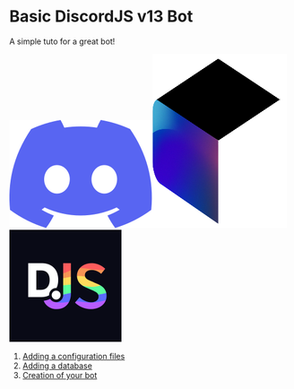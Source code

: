 # Basic DiscordJS v13 Bot
A simple tuto for a great bot!

<img src="assets/discord.svg"><img src="assets/quickdb.png"><img src="assets/djs.png">

1. [Adding a configuration files](https://github.com/Gamatek/basic-djs13-bot/blob/main/config.md)
2. [Adding a database](https://github.com/Gamatek/basic-djs13-bot/blob/main/db.md)
3. [Creation of your bot](https://github.com/Gamatek/basic-djs13-bot/blob/main/bot.md)
